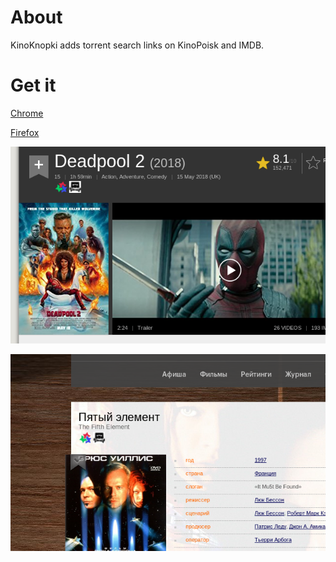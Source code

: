 # About
KinoKnopki adds torrent search links on KinoPoisk and IMDB.

# Get it
[Chrome](https://chrome.google.com/webstore/detail/kinoknopki/imieidhpbdhngkdagdednbcdajnphicg)

[Firefox](https://addons.mozilla.org/en-US/firefox/addon/kinoknopki/)

![Screenshot](screenshot.png)

![Screenshot2](screenshot2.png)
